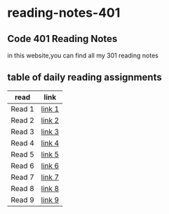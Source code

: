 # reading-notes-401

## Code 401 Reading Notes
in this website,you can find all my 301 reading notes

## table of daily reading assignments

**read** | **link**
---------|----------
Read 1     |[link 1](https://yazan-alshekha.github.io/reading-notes-401/read01)
Read 2     |[link 2](https://yazan-alshekha.github.io/reading-notes-401/read02)
Read 3     |[link 3](https://yazan-alshekha.github.io/reading-notes-401/read03)
Read 4     |[link 4](https://yazan-alshekha.github.io/reading-notes-401/read04)
Read 5     |[link 5](https://yazan-alshekha.github.io/reading-notes-401/read05)
Read 6     |[link 6](https://yazan-alshekha.github.io/reading-notes-401/read06)
Read 7     |[link 7](https://yazan-alshekha.github.io/reading-notes-401/read07)
Read 8     |[link 8](https://yazan-alshekha.github.io/reading-notes-401/read08)
Read 9     |[link 9](https://yazan-alshekha.github.io/reading-notes-401/read09)